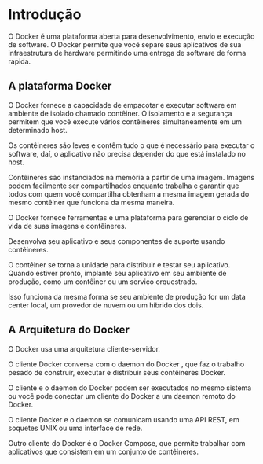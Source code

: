 # Introdução #
>
O Docker é uma plataforma aberta para desenvolvimento, envio e execução de 
software. O Docker permite que você separe seus aplicativos de sua infraestrutura
de hardware permitindo uma entrega de software de forma rapida.
>

## A plataforma Docker ##
>
O Docker fornece a capacidade de empacotar e executar software em ambiente de
isolado chamado contêiner. O isolamento e a segurança permitem que você execute 
vários contêineres simultaneamente em um determinado host. 
>
>
Os contêineres são leves e contêm tudo o que é necessário para executar o 
software, daí, o aplicativo não precisa depender do que está instalado no host. 
>
>
Contêineres são instanciados na memória a partir de uma imagem. Imagens podem facilmente ser 
compartilhados enquanto trabalha e garantir que todos com quem você compartilha obtenham a mesma imagem 
gerada do mesmo contêiner que funciona da mesma maneira.
>
>
O Docker fornece ferramentas e uma plataforma para gerenciar o ciclo de vida de 
suas imagens e contêineres.
>
>
Desenvolva seu aplicativo e seus componentes de suporte usando contêineres.
>
>
O contêiner se torna a unidade para distribuir e testar seu aplicativo.
Quando estiver pronto, implante seu aplicativo em seu ambiente de produção, como 
um contêiner ou um serviço orquestrado. 
>
>
Isso funciona da mesma forma se seu ambiente de produção for um data center local, 
um provedor de nuvem ou um híbrido dos dois.
>

## A Arquitetura do Docker ##

>
O Docker usa uma arquitetura cliente-servidor. 
>
>
O cliente Docker conversa com o daemon do Docker , que faz o trabalho pesado de 
construir, executar e distribuir seus contêineres Docker. 
>
O cliente e o daemon do Docker podem ser executados no mesmo sistema ou você pode 
conectar um cliente do Docker a um daemon remoto do Docker. 
>
O cliente Docker e o daemon se comunicam usando uma API REST, em soquetes UNIX ou 
uma interface de rede. 
>
Outro cliente do Docker é o Docker Compose, que permite trabalhar com aplicativos que 
consistem em um conjunto de contêineres.
>
>

>

>